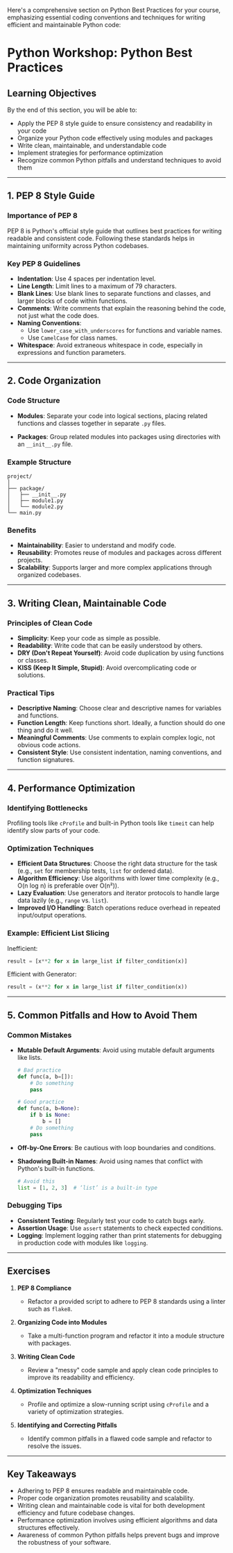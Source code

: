 Here's a comprehensive section on Python Best Practices for your course, emphasizing essential coding conventions and techniques for writing efficient and maintainable Python code:

# Python Workshop: Python Best Practices

## Learning Objectives

By the end of this section, you will be able to:
- Apply the PEP 8 style guide to ensure consistency and readability in your code
- Organize your Python code effectively using modules and packages
- Write clean, maintainable, and understandable code
- Implement strategies for performance optimization
- Recognize common Python pitfalls and understand techniques to avoid them

---

## 1. PEP 8 Style Guide

### Importance of PEP 8

PEP 8 is Python's official style guide that outlines best practices for writing readable and consistent code. Following these standards helps in maintaining uniformity across Python codebases.

### Key PEP 8 Guidelines

- **Indentation**: Use 4 spaces per indentation level.
- **Line Length**: Limit lines to a maximum of 79 characters.
- **Blank Lines**: Use blank lines to separate functions and classes, and larger blocks of code within functions.
- **Comments**: Write comments that explain the reasoning behind the code, not just what the code does.
- **Naming Conventions**:
  - Use `lower_case_with_underscores` for functions and variable names.
  - Use `CamelCase` for class names.
- **Whitespace**: Avoid extraneous whitespace in code, especially in expressions and function parameters.

---

## 2. Code Organization

### Code Structure

- **Modules**: Separate your code into logical sections, placing related functions and classes together in separate `.py` files.
  
- **Packages**: Group related modules into packages using directories with an `__init__.py` file.

### Example Structure

```
project/
│
├── package/
│   ├── __init__.py
│   ├── module1.py
│   └── module2.py
└── main.py
```

### Benefits

- **Maintainability**: Easier to understand and modify code.
- **Reusability**: Promotes reuse of modules and packages across different projects.
- **Scalability**: Supports larger and more complex applications through organized codebases.

---

## 3. Writing Clean, Maintainable Code

### Principles of Clean Code

- **Simplicity**: Keep your code as simple as possible.
- **Readability**: Write code that can be easily understood by others.
- **DRY (Don't Repeat Yourself)**: Avoid code duplication by using functions or classes.
- **KISS (Keep It Simple, Stupid)**: Avoid overcomplicating code or solutions.

### Practical Tips

- **Descriptive Naming**: Choose clear and descriptive names for variables and functions.
- **Function Length**: Keep functions short. Ideally, a function should do one thing and do it well.
- **Meaningful Comments**: Use comments to explain complex logic, not obvious code actions.
- **Consistent Style**: Use consistent indentation, naming conventions, and function signatures.

---

## 4. Performance Optimization

### Identifying Bottlenecks

Profiling tools like `cProfile` and built-in Python tools like `timeit` can help identify slow parts of your code.

### Optimization Techniques

- **Efficient Data Structures**: Choose the right data structure for the task (e.g., `set` for membership tests, `list` for ordered data).
- **Algorithm Efficiency**: Use algorithms with lower time complexity (e.g., O(n log n) is preferable over O(n²)).
- **Lazy Evaluation**: Use generators and iterator protocols to handle large data lazily (e.g., `range` vs. `list`).
- **Improved I/O Handling**: Batch operations reduce overhead in repeated input/output operations.

### Example: Efficient List Slicing

Inefficient:
```python
result = [x**2 for x in large_list if filter_condition(x)]
```

Efficient with Generator:
```python
result = (x**2 for x in large_list if filter_condition(x))
```

---

## 5. Common Pitfalls and How to Avoid Them

### Common Mistakes

- **Mutable Default Arguments**: Avoid using mutable default arguments like lists.

  ```python
  # Bad practice
  def func(a, b=[]):
      # Do something
      pass
  ```

  ```python
  # Good practice
  def func(a, b=None):
      if b is None:
          b = []
      # Do something
      pass
  ```

- **Off-by-One Errors**: Be cautious with loop boundaries and conditions.

- **Shadowing Built-in Names**: Avoid using names that conflict with Python's built-in functions.

  ```python
  # Avoid this
  list = [1, 2, 3]  # ‘list’ is a built-in type
  ```

### Debugging Tips

- **Consistent Testing**: Regularly test your code to catch bugs early.
- **Assertion Usage**: Use `assert` statements to check expected conditions.
- **Logging**: Implement logging rather than print statements for debugging in production code with modules like `logging`.

---

## Exercises

1. **PEP 8 Compliance**
   - Refactor a provided script to adhere to PEP 8 standards using a linter such as `flake8`.

2. **Organizing Code into Modules**
   - Take a multi-function program and refactor it into a module structure with packages.

3. **Writing Clean Code**
   - Review a "messy" code sample and apply clean code principles to improve its readability and efficiency.

4. **Optimization Techniques**
   - Profile and optimize a slow-running script using `cProfile` and a variety of optimization strategies.

5. **Identifying and Correcting Pitfalls**
   - Identify common pitfalls in a flawed code sample and refactor to resolve the issues.

---

## Key Takeaways

- Adhering to PEP 8 ensures readable and maintainable code.
- Proper code organization promotes reusability and scalability.
- Writing clean and maintainable code is vital for both development efficiency and future codebase changes.
- Performance optimization involves using efficient algorithms and data structures effectively.
- Awareness of common Python pitfalls helps prevent bugs and improve the robustness of your software.